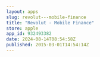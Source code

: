 ```yaml
---
layout: apps
slug: revolut---mobile-finance
title: "Revolut - Mobile Finance"
store: apple
app_id: 932493382
date: 2024-08-14T08:54:58Z
published: 2015-03-01T14:54:14Z
---
```

